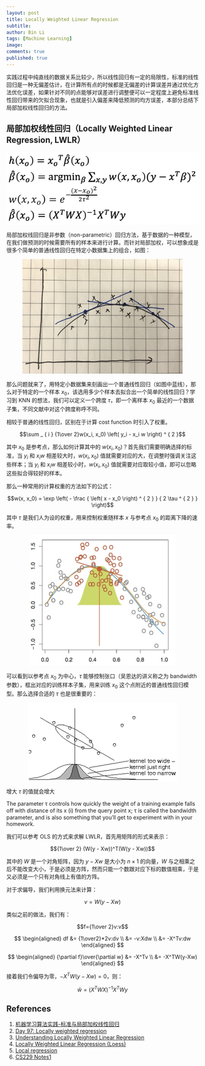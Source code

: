 ```yaml
---
layout: post
title: Locally Weighted Linear Regression
subtitle:
author: Bin Li
tags: [Machine Learning]
image: 
comments: true
published: true
---
```


实践过程中纯直线的数据关系比较少，所以线性回归有一定的局限性，标准的线性回归是一种无偏差估计，在计算所有点的时候都是无偏差的计算误差并通过优化方法优化误差，如果针对不同的点能够对误差进行调整便可以一定程度上避免标准线性回归带来的欠拟合现象，也就是引入偏差来降低预测的均方误差，本部分总结下局部加权线性回归的方法。

## 局部加权线性回归（Locally Weighted Linear Regression, LWLR）
![](/img/media/15346068354911.jpg)

局部加权线回归是非参数（non-parametric）回归方法，基于数据的一种模型，在我们做预测的时候需要所有的样本来进行计算。而针对局部加权，可以想象成是很多个简单的普通线性回归在特定小数据集上的组合，如图：

<p align="center">
  <img width="" height="300" src="/img/media/15481642982152.jpg">
</p>

那么问题就来了，用特定小数据集来刻画出一个普通线性回归（如图中蓝线），那么对于特定的一个样本 $x_0$，该选用多少个样本去拟合出一个简单的线性回归？学习到 KNN 的想法，我们可以定义一个跨度 $\tau$，即一个离样本 $x_0$ 最近的一个数据子集，不同文献中对这个跨度称呼不同。

相较于普通的线性回归，区别在于计算 cost function 时引入了权重。

$$\sum _ { i } {1\over 2}w(x_i, x_0) \left( y_i - x_i  w \right) ^ { 2 }$$

其中 $x_0$ 是参考点，那么如何计算其中的 $w(x_i, x_0)$？首先我们需要明确选择的标准，当 $y_i$ 和 $x_i w$ 相差较大时，$w(x_i, x_0)$ 值就需要对应的大，在调整时强调关注这些样本；当 $y_i$ 和 $x_i w$ 相差较小时，$w(x_i, x_0)$ 值就需要对应取较小值，即可以忽略这些拟合得较好的样本。

那么一种常用的计算权重的方法如下的公式：

$$w(x, x_0) = \exp \left( - \frac { \left( x - x_0 \right) ^ { 2 } } { 2 \tau ^ { 2 } } \right)$$

其中 $\tau$ 是我们人为设的权重，用来控制权重随样本 $x$ 与参考点 $x_0$ 的距离下降的速率。

<p align="center">
  <img width="" height="" src="/img/media/15482226822741.jpg">
</p>

可以看到以参考点 $x_0$ 为中心，$\tau$ 能够控制张口（吴恩达的讲义称之为 bandwidth 参数），框出对应的训练样本子集，用来训练 $x_0$ 这个点附近的普通线性回归模型。那么选择合适的 $\tau$ 也是很重要的：

<p align="center">
  <img width="" height="" src="/img/media/15482230316998.jpg">
</p>

增大 $\tau$ 的值就会增大



The parameter τ controls how quickly the weight of a training example falls oﬀ with distance of its x (i) from the query point x; τ is called the bandwidth parameter, and is also something that you’ll get to experiment with in your homework.

我们可以参考 OLS 的方式来求解 LWLR，首先用矩阵的形式来表示：

$${1\over 2} (W(y - Xw))^T(W(y - Xw))$$

其中的 $W$ 是一个对角矩阵，因为 $y - Xw$ 是大小为 $n\times1$ 的向量，$W$ 与之相乘之后不能改变大小，于是必须是方阵，然而只能一个数跟对应下标的数值相乘，于是又必须是一个只有对角线上有值的方阵。

对于求偏导，我们利用换元法来计算：

$$v=W(y-Xw)$$

类似之前的做法，我们有：

$$f={1\over 2}v:v$$

$$
\begin{aligned}
df &= {1\over2}*2v:dv \\
&= -v:Xdw \\
&= -X^Tv:dw
\end{aligned}
$$

$$
\begin{aligned}
{\partial f}\over{\partial w} &=  -X^Tv \\
&= -X^TW(y-Xw)
\end{aligned}
$$

接着我们令偏导为零，$-X^TW(y-Xw)=0$，则：

$$\hat{w} = (X^TWX)^{-1}X^TWy$$


## References
1. [机器学习算法实践-标准与局部加权线性回归](http://pytlab.org/2017/10/24/%E6%9C%BA%E5%99%A8%E5%AD%A6%E4%B9%A0%E7%AE%97%E6%B3%95%E5%AE%9E%E8%B7%B5-%E6%A0%87%E5%87%86%E4%B8%8E%E5%B1%80%E9%83%A8%E5%8A%A0%E6%9D%83%E7%BA%BF%E6%80%A7%E5%9B%9E%E5%BD%92/)
2. [Day 97: Locally weighted regression](https://medium.com/100-days-of-algorithms/day-97-locally-weighted-regression-c9cfaff087fb)
3. [Understanding Locally Weighted Linear Regression](https://datascience.stackexchange.com/questions/16850/understanding-locally-weighted-linear-regression)
4. [Locally Weighted Linear Regression (Loess)](https://xavierbourretsicotte.github.io/loess.html)
5. [Local regression](https://en.wikipedia.org/wiki/Local_regression)
6. [CS229 Notes1](http://cs229.stanford.edu/notes/cs229-notes1.pdf)